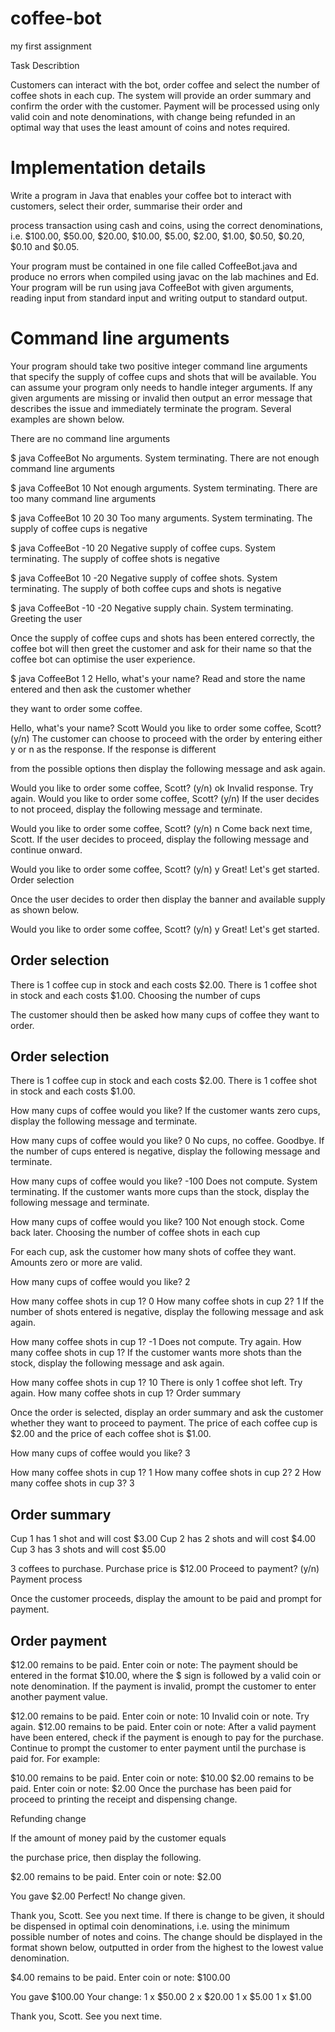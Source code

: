 # coffee-bot
my first assignment 

Task Describtion

Customers can interact with the bot, order coffee and select the number of coffee shots in each cup. The system will provide an order summary and confirm the order with the customer. Payment will be processed using only valid coin and note denominations, with change being refunded in an optimal way that uses the least amount of coins and notes required.

# Implementation details

Write a program in Java that enables your coffee bot to interact with customers, select their order, summarise their order and

process transaction using cash and coins, using the correct denominations, i.e. $100.00, $50.00, $20.00, $10.00, $5.00, $2.00, $1.00, $0.50, $0.20, $0.10 and $0.05.

Your program must be contained in one file called CoffeeBot.java and produce no errors when compiled using javac on the lab machines and Ed. Your program will be run using java CoffeeBot with given arguments, reading input from standard input and writing output to standard output.

# Command line arguments

Your program should take two positive integer command line arguments that specify the supply of coffee cups and shots that will be available. You can assume your program only needs to handle integer arguments. If any given arguments are missing or invalid then output an error message that describes the issue and immediately terminate the program. Several examples are shown below.

There are no command line arguments

$ java CoffeeBot
No arguments. System terminating.
There are not enough command line arguments

$ java CoffeeBot 10
Not enough arguments. System terminating.
There are too many command line arguments

$ java CoffeeBot 10 20 30
Too many arguments. System terminating.
The supply of coffee cups is negative

$ java CoffeeBot -10 20
Negative supply of coffee cups. System terminating.
The supply of coffee shots is negative

$ java CoffeeBot 10 -20
Negative supply of coffee shots. System terminating.
The supply of both coffee cups and shots is negative

$ java CoffeeBot -10 -20
Negative supply chain. System terminating.
Greeting the user

Once the supply of coffee cups and shots has been entered correctly, the coffee bot will then greet the customer and ask for their name so that the coffee bot can optimise the user experience.

$ java CoffeeBot 1 2
Hello, what's your name?
Read and store the name entered and then ask the customer whether

they want to order some coffee.

Hello, what's your name? Scott
Would you like to order some coffee, Scott? (y/n)
The customer can choose to proceed with the order by entering either y or n as the response. If the response is different

from the possible options then display the following message and ask again.

Would you like to order some coffee, Scott? (y/n) ok
Invalid response. Try again.
Would you like to order some coffee, Scott? (y/n)
If the user decides to not proceed, display the following message and terminate.

Would you like to order some coffee, Scott? (y/n) n
Come back next time, Scott.
If the user decides to proceed, display the following message and continue onward.

Would you like to order some coffee, Scott? (y/n) y
Great! Let's get started.
Order selection

Once the user decides to order then display the banner and available supply as shown below.

Would you like to order some coffee, Scott? (y/n) y
Great! Let's get started.

Order selection
---------------

There is 1 coffee cup in stock and each costs $2.00.
There is 1 coffee shot in stock and each costs $1.00.
Choosing the number of cups

The customer should then be asked how many cups of coffee they want to order.

Order selection
---------------

There is 1 coffee cup in stock and each costs $2.00.
There is 1 coffee shot in stock and each costs $1.00.

How many cups of coffee would you like?
If the customer wants zero cups, display the following message and terminate.

How many cups of coffee would you like? 0
No cups, no coffee. Goodbye.
If the number of cups entered is negative, display the following message and terminate.

How many cups of coffee would you like? -100
Does not compute. System terminating.
If the customer wants more cups than the stock, display the following message and terminate.

How many cups of coffee would you like? 100
Not enough stock. Come back later.
Choosing the number of coffee shots in each cup

For each cup, ask the customer how many shots of coffee they want. Amounts zero or more are valid.

How many cups of coffee would you like? 2

How many coffee shots in cup 1? 0
How many coffee shots in cup 2? 1
If the number of shots entered is negative, display the following message and ask again.

How many coffee shots in cup 1? -1
Does not compute. Try again.
How many coffee shots in cup 1?
If the customer wants more shots than the stock, display the following message and ask again.

How many coffee shots in cup 1? 10
There is only 1 coffee shot left. Try again.
How many coffee shots in cup 1?
Order summary

Once the order is selected, display an order summary and ask the customer whether they want to proceed to payment. The price of each coffee cup is $2.00 and the price of each coffee shot is $1.00.

How many cups of coffee would you like? 3

How many coffee shots in cup 1? 1
How many coffee shots in cup 2? 2
How many coffee shots in cup 3? 3

Order summary
-------------

Cup 1 has 1 shot and will cost $3.00
Cup 2 has 2 shots and will cost $4.00
Cup 3 has 3 shots and will cost $5.00

3 coffees to purchase.
Purchase price is $12.00
Proceed to payment? (y/n)
Payment process

Once the customer proceeds, display the amount to be paid and prompt for payment.

Order payment
-------------

$12.00 remains to be paid. Enter coin or note:
The payment should be entered in the format $10.00, where the $ sign is followed by a valid coin or note denomination. If the payment is invalid, prompt the customer to enter another payment value.

$12.00 remains to be paid. Enter coin or note: 10
Invalid coin or note. Try again.
$12.00 remains to be paid. Enter coin or note:
After a valid payment have been entered, check if the payment is enough to pay for the purchase. Continue to prompt the customer to enter payment until the purchase is paid for. For example:

$10.00 remains to be paid. Enter coin or note: $10.00
$2.00 remains to be paid. Enter coin or note: $2.00
Once the purchase has been paid for proceed to printing the receipt and dispensing change.

Refunding change

If the amount of money paid by the customer equals

the purchase price, then display the following.

$2.00 remains to be paid. Enter coin or note: $2.00

You gave $2.00
Perfect! No change given.

Thank you, Scott.
See you next time.
If there is change to be given, it should be dispensed in optimal coin denominations, i.e. using the minimum possible number of notes and coins. The change should be displayed in the format shown below, outputted in order from the highest to the lowest value denomination.

$4.00 remains to be paid. Enter coin or note: $100.00

You gave $100.00
Your change:
1 x $50.00
2 x $20.00
1 x $5.00
1 x $1.00

Thank you, Scott.
See you next time.
